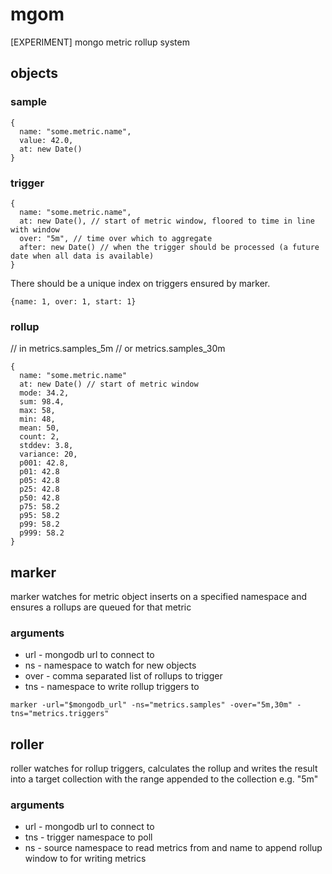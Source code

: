 # mgom

[EXPERIMENT] mongo metric rollup system

## objects

### sample

```
{
  name: "some.metric.name",
  value: 42.0,
  at: new Date()
}
```

### trigger

```
{
  name: "some.metric.name",
  at: new Date(), // start of metric window, floored to time in line with window
  over: "5m", // time over which to aggregate
  after: new Date() // when the trigger should be processed (a future date when all data is available)
}
```

There should be a unique index on triggers ensured by marker.

```
{name: 1, over: 1, start: 1}
```

### rollup

// in metrics.samples_5m
// or metrics.samples_30m

```
{
  name: "some.metric.name"
  at: new Date() // start of metric window
  mode: 34.2,
  sum: 98.4,
  max: 58,
  min: 48,
  mean: 50,
  count: 2,
  stddev: 3.8,
  variance: 20,
  p001: 42.8,
  p01: 42.8
  p05: 42.8
  p25: 42.8
  p50: 42.8
  p75: 58.2
  p95: 58.2
  p99: 58.2
  p999: 58.2
}
```
## marker

marker watches for metric object inserts on a specified namespace and ensures a
rollups are queued for that metric

### arguments

* url - mongodb url to connect to
* ns - namespace to watch for new objects
* over - comma separated list of rollups to trigger
* tns - namespace to write rollup triggers to

`marker -url="$mongodb_url" -ns="metrics.samples" -over="5m,30m" -tns="metrics.triggers"`

## roller

roller watches for rollup triggers, calculates the rollup and writes the result into
a target collection with the range appended to the collection e.g. "5m"

### arguments

* url - mongodb url to connect to
* tns - trigger namespace to poll
* ns - source namespace to read metrics from and name to append rollup window to for writing metrics
